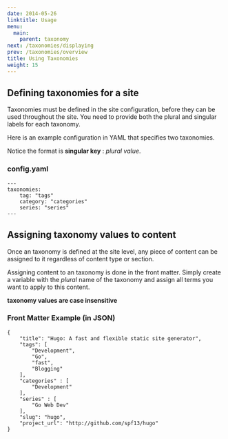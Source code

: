 ```yaml
---
date: 2014-05-26
linktitle: Usage
menu:
  main:
    parent: taxonomy
next: /taxonomies/displaying
prev: /taxonomies/overview
title: Using Taxonomies
weight: 15
---
```


## Defining taxonomies for a site

Taxonomies must be defined in the site configuration, before they can be
used throughout the site. You need to provide both the plural and
singular labels for each taxonomy.

Here is an example configuration in YAML that specifies two taxonomies.

Notice the format is **singular key** : *plural value*. 
### config.yaml

    ---
    taxonomies:
        tag: "tags"
        category: "categories"
        series: "series"
    ---

## Assigning taxonomy values to content

Once an taxonomy is defined at the site level, any piece of content
can be assigned to it regardless of content type or section.

Assigning content to an taxonomy is done in the front matter.
Simply create a variable with the *plural* name of the taxonomy
and assign all terms you want to apply to this content.

**taxonomy values are case insensitive**

### Front Matter Example (in JSON)

    {
        "title": "Hugo: A fast and flexible static site generator",
        "tags": [
            "Development",
            "Go",
            "fast",
            "Blogging"
        ],
        "categories" : [
            "Development"
        ],
        "series" : [
            "Go Web Dev"
        ],
        "slug": "hugo",
        "project_url": "http://github.com/spf13/hugo"
    }
